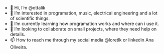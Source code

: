 - 👋 Hi, I’m @ottalik
- 👀 I’m interested in programation, music, electrical engineering and a lot of scientific things.
- 🌱 I’m currently learning how programation works and where can i use it.
- 💞️ I’m looking to collaborate on small projects, where they need help on details.
- 📫 How to reach me through my social media @loretlk or linkedin Ana Oliveira.

<!---
ottalik/ottalik is a ✨ special ✨ repository because its `README.md` (this file) appears on your GitHub profile.
You can click the Preview link to take a look at your changes.
--->

